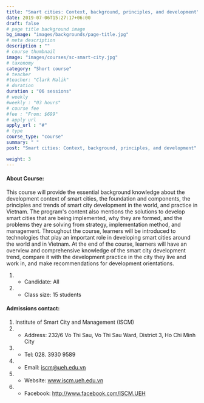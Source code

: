 ```yaml
---
title: "Smart cities: Context, background, principles, and development"
date: 2019-07-06T15:27:17+06:00
draft: false
# page title background image
bg_image: "images/backgrounds/page-title.jpg"
# meta description
description : ""
# course thumbnail
image: "images/courses/sc-smart-city.jpg"
# taxonomy
category: "Short course"
# teacher
#teacher: "Clark Malik"
# duration
duration : "06 sessions"
# weekly
#weekly : "03 hours"
# course fee
#fee : "From: $699"
# apply url
apply_url : "#"
# type
course_type: "course"
summary: " "
post: "Smart cities: Context, background, principles, and development"

weight: 3
---
```


#### About Course:

This course will provide the essential background knowledge about the development context of smart cities, the foundation and components, the principles and trends of smart city development in the world, and practice in Vietnam. The program's content also mentions the solutions to develop smart cities that are being implemented, why they are formed, and the problems they are solving from strategy, implementation method, and management. Throughout the course, learners will be introduced to technologies that play an important role in developing smart cities around the world and in Vietnam. At the end of the course, learners will have an overview and comprehensive knowledge of the smart city development trend, compare it with the development practice in the city they live and work in, and make recommendations for development orientations.

  
1. * Candidate: All
2. * Class size: 15 students

#### Admissions contact: 
1. Institute of Smart City and Management (ISCM)
2. * Address: 232/6 Vo Thi Sau, Vo Thi Sau Ward, District 3, Ho Chi Minh City
3. * Tel: 028. 3930 9589
3. * Email: iscm@ueh.edu.vn 
3. * Website: www.iscm.ueh.edu.vn
5. * Facebook: http://www.facebook.com/ISCM.UEH
